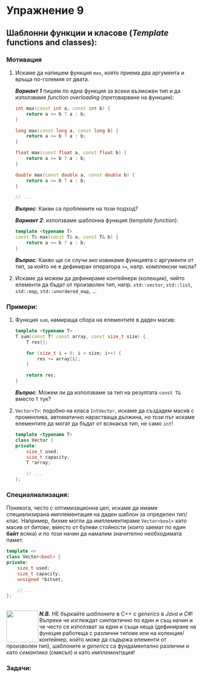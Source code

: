 # Упражнение 9

## Шаблонни функции и класове (_Template_ functions and classes):

### Мотивация

1. Искаме да напишем функция `max`, която приема два аргумента и връща по-големия от двата.

	_**Вариант 1**_ пишем по една функция за всеки възможен тип и да използваме _function overloading_ (претоварване на функции):
	```cpp
	int max(const int a, const int b) {
		return a >= b ? a : b;
	}

	long max(const long a, const long b) {
		return a >= b ? a : b;
	}

	float max(const float a, const float b) {
		return a >= b ? a : b;
	}

	double max(const double a, const double b) {
		return a >= b ? a : b;
	}

	// ...
	```

 	_**Въпрос**_: Какви са проблемите на този подход?

 	_**Вариант 2**_: използваме шаблонна функция (_template function_):
	```cpp
	template <typename T>
	const T& max(const T& a, const T& b) {
		return a >= b ? a : b;
	}
	```

 	_**Въпрос**_: Какво ще се случи ако извикаме функцията с аргументи от тип, за който не е дефиниран оператора `>=`, напр. комплексни числа?

2. Искаме да можем да дефинираме контейнери (колекции), чийто елементи да бъдат от произволен тип, напр. `std::vector`, `std::list`, `std::map`, `std::unordered_map`, ...


### Примери:

1. Функция `sum`, намираща сбора на елементите в даден масив:
	```cpp
	template <typename T>
	T sum(const T* const array, const size_t size) {
		T res{};

		for (size_t i = 0; i < size; i++) {
			res += array[i];
		}

		return res;
	}
	```

 	_**Въпрос**_: Можем ли да използваме за тип на резултата `const T&` вместо `Т` тук?


2. `Vector<T>`: подобно на класа `IntVector`, искаме да създадем масив с променлива, автоматично нарастваща дължина, но този път искаме елементите да могат да бъдат oт всякакъв тип, не само `int`!
	```cpp
	template <typename T>
	class Vector {
	private:
		size_t used;
		size_t capacity;
		T *array;

		// ...
	};
	```


### Специалиализация:

Понякога, често с оптимизационна цел, искаме да имаме специализирана имплементация на даден шаблон за определен тип/клас. Например, бихме могли да имплементираме `Vector<bool>` като масив от _битове_, вместо от булеви стойности (които заемат по един **байт** всяка) и по този начин да намалим значително необходимата памет.

```cpp
template <>
class Vector<bool> {
private:
	size_t used;
	size_t capacity;
	unsigned *bitset;

	// ...
};
```

<br/><img src="https://www.freeiconspng.com/thumbs/warning-icon-png/status-warning-icon-png-29.png" align="left" width="84px"/>  _**N.B.**_ НЕ бъркайте _шаблоните_ в С++ с _generics_ в _Java_ и _C#_! Въпреки че изглеждат _синтактично_ по един и същ начин и че често се използват за едни и същи неща (дефиниране на функция работеща с различни типове или на колекция/контейнер, който може да съдържа елементи от произволен тип), шаблоните и _generics_ са фундаментално различни и като _семантика_ (смисъл) и като _имплементация_! 
<br clear="left"/>

### Задачи:


